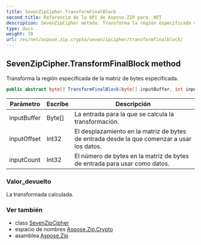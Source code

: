 ```yaml
---
title: SevenZipCipher.TransformFinalBlock
second_title: Referencia de la API de Aspose.ZIP para .NET
description: SevenZipCipher método. Transforma la región especificada de la matriz de bytes especificada.
type: docs
weight: 70
url: /es/net/aspose.zip.crypto/sevenzipcipher/transformfinalblock/
---
```

## SevenZipCipher.TransformFinalBlock method

Transforma la región especificada de la matriz de bytes especificada.

```csharp
public abstract byte[] TransformFinalBlock(byte[] inputBuffer, int inputOffset, int inputCount)
```

| Parámetro | Escribe | Descripción |
| --- | --- | --- |
| inputBuffer | Byte[] | La entrada para la que se calcula la transformación. |
| inputOffset | Int32 | El desplazamiento en la matriz de bytes de entrada desde la que comenzar a usar los datos. |
| inputCount | Int32 | El número de bytes en la matriz de bytes de entrada para usar como datos. |

### Valor_devuelto

La transformada calculada.

### Ver también

* class [SevenZipCipher](../)
* espacio de nombres [Aspose.Zip.Crypto](../../sevenzipcipher/)
* asamblea [Aspose.Zip](../../../)


